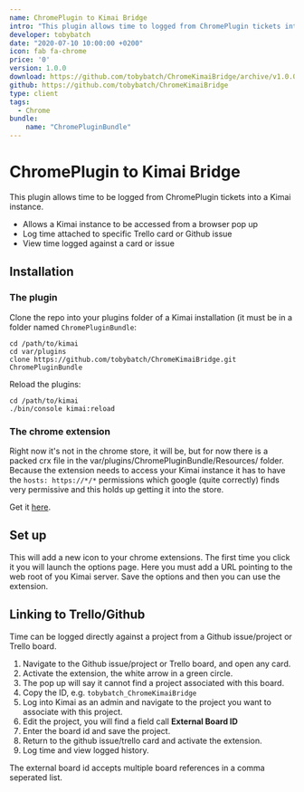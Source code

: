 ```yaml
---
name: ChromePlugin to Kimai Bridge
intro: "This plugin allows time to logged from ChromePlugin tickets into a Kimai instance."
developer: tobybatch
date: "2020-07-10 10:00:00 +0200"
icon: fab fa-chrome
price: '0'
version: 1.0.0
download: https://github.com/tobybatch/ChromeKimaiBridge/archive/v1.0.0.zip
github: https://github.com/tobybatch/ChromeKimaiBridge
type: client
tags:
  - Chrome
bundle:
    name: "ChromePluginBundle"
---
```


# ChromePlugin to Kimai Bridge

This plugin allows time to be logged from ChromePlugin tickets into a Kimai instance.

- Allows a Kimai instance to be accessed from a browser pop up
- Log time attached to specific Trello card or Github issue
- View time logged against a card or issue

## Installation

### The plugin

Clone the repo into your plugins folder of a Kimai installation (it must be in a folder named ```ChromePluginBundle```:

    cd /path/to/kimai
    cd var/plugins
    clone https://github.com/tobybatch/ChromeKimaiBridge.git ChromePluginBundle

Reload the plugins:

    cd /path/to/kimai
    ./bin/console kimai:reload

### The chrome extension

Right now it's not in the chrome store, it will be, but for now there is a packed crx file in the var/plugins/ChromePluginBundle/Resources/ folder.  Because the extension needs to access your Kimai instance it has to have the ```hosts: https://*/*``` permissions which google (quite correctly) finds very permissive and this holds up getting it into the store.

Get it [here](https://github.com/tobybatch/ChromeKimaiBridge/blob/master/Resources/chrome.crx).

## Set up

This will add a new icon to your chrome extensions.  The first time you click it you will launch the options page.  Here you must add a URL pointing to the web root of you Kimai server.  Save the options and then you can use the extension.

## Linking to Trello/Github

Time can be logged directly against a project from a Github issue/project or Trello board.

 1. Navigate to the Github issue/project or Trello board, and open any card.
 1. Activate the extension, the white arrow in a green circle.
 1. The pop up will say it cannot find a project associated with this board.
 1. Copy the ID, e.g. ```tobybatch_ChromeKimaiBridge```
 1. Log into Kimai as an admin and navigate to the project you want to associate with this project.
 1. Edit the project, you will find a field call **External Board ID**
 1. Enter the board id and save the project.
 1. Return to the github issue/trello card and activate the extension.
 1. Log time and view logged history.

The external board id accepts multiple board references in a comma seperated list.

